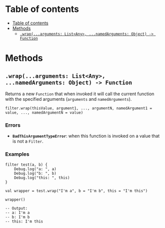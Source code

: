 
# Table of contents

- [Table of contents](#table-of-contents)
- [Methods](#methods)
  - [`.wrap(...arguments: List<Any>, ...namedArguments: Object) -> Function`](#wraparguments-listany-namedarguments-object---function)

# Methods

## `.wrap(...arguments: List<Any>, ...namedArguments: Object) -> Function`

Returns a new `Function` that when invoked it will call the current function with the specified arguments (`arguments` and `namedArguments`).

```lxm
filter.wrap(thisValue, argument1, ..., argumentN, namedArgument1 = value, ..., namedArgumentN = value)
```

### Errors

- **`BadThisArgumentTypeError`**: when this function is invoked on a value that is not a `Filter`.

### Examples

```lxm
filter test(a, b) {
    Debug.log("a: ", a)
    Debug.log("b: ", b)
    Debug.log("this: ", this)
}

val wrapper = test.wrap("I'm a", b = "I'm b", this = "I'm this")

wrapper()

-- Output:
-- a: I'm a
-- b: I'm b
-- this: I'm this
```
